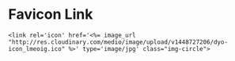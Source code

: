 # Favicon Link

	<link rel='icon' href='<%= image_url "http://res.cloudinary.com/medio/image/upload/v1448727206/dyo-icon_lmeoig.ico" %>' type='image/jpg' class="img-circle">

	